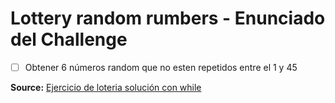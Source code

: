 # Lottery random rumbers - Enunciado del Challenge

- [ ] Obtener 6 números random que no esten repetidos entre el 1 y 45


**Source:** [Ejercicio de loteria solución con while](https://www.youtube.com/watch?v=sRpbPtJ9ZR8)

